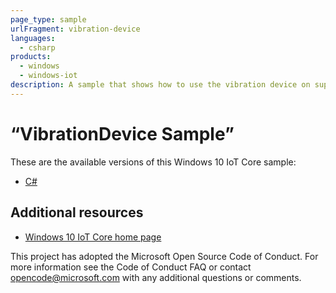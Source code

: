 ```yaml
---
page_type: sample
urlFragment: vibration-device
languages:
  - csharp
products:
  - windows
  - windows-iot
description: A sample that shows how to use the vibration device on supported hardware.
---
```


# “VibrationDevice Sample”

These are the available versions of this Windows 10 IoT Core sample:

*	[C#](./CS/README.md)

## Additional resources
* [Windows 10 IoT Core home page](https://developer.microsoft.com/en-us/windows/iot/)

This project has adopted the Microsoft Open Source Code of Conduct. For more information see the Code of Conduct FAQ or contact <opencode@microsoft.com> with any additional questions or comments.

